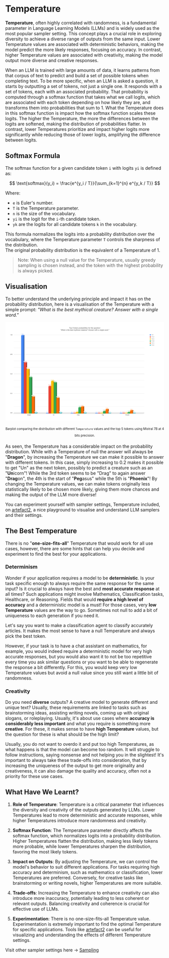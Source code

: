 # Temperature

**Temperature**, often highly correlated with randomness, is a fundamental parameter in Language Learning Models (LLMs) and is widely used as the most popular sampler setting. This concept plays a crucial role in exploring diversity to achieve a diverse range of outputs from the same input. Lower Temperature values are associated with deterministic behaviors, making the model predict the more likely responses, focusing on accuracy. In contrast, higher Temperature values are associated with creativity, making the model output more diverse and creative responses.

When an LLM is trained with large amounts of data, it learns patterns from that corpus of text to predict and build a set of possible tokens when completing text. To be more specific, when an LLM is asked a question, it starts by outputting a set of tokens, not just a single one. It responds with a set of tokens, each with an associated probability. That probability is computed through a softmax function that takes what we call logits, which are associated with each token depending on how likely they are, and transforms them into probabilities that sum to 1. What the Temperature does in this softmax function is impact how the softmax function scales these logits. The higher the Temperature, the more the differences between the logits are softened, making the distribution of probabilities flatter. In contrast, lower Temperatures prioritize and impact higher logits more significantly while reducing those of lower logits, amplifying the difference between logits.

## Softmax Formula
The softmax function for a given candidate token `i` with logits `yi` is defined as:

$$
\text{softmax}(y_i) = \frac{e^{y_i / T}}{\sum_{k=1}^{n} e^{y_k / T}}
$$

Where:
- `e` is Euler's number.
- `T` is the Temperature parameter.
- `n` is the size of the vocabulary.
- `yi` is the logit for the `i`-th candidate token.
- `yk` are the logits for all candidate tokens `k` in the vocabulary.

This formula normalizes the logits into a probability distribution over the vocabulary, where the Temperature parameter `T` controls the sharpness of the distribution.  
The original probability distribution is the equivalent of a Temperature of 1.

> Note: When using a null value for the Temperature, usually greedy sampling is chosen instead, and the token with the highest probability is always picked.

## Visualisation

To better understand the underlying principle and impact it has on the probability distribution, here is a visualisation of the Temperature with a simple prompt:
    *"What is the best mythical creature? Answer with a single word."*

<div style="text-align: center;" align="center">
  <img src="barplot.png" alt="Example Image" width="800">

  <sub><sup>Barplot comparing the distribution with different `Temperature` values and the top 5 tokens using Mistral 7B at 4 bits precision.</sup></sub>
</div>

As seen, the Temperature has a considerable impact on the probability distribution. While with a Temperature of null the answer will always be "**Dragon**", by increasing the Temperature we can make it possible to answer with different tokens. In this case, simply increasing to 0.2 makes it possible to get "Un" as the next token, possibly to predict a creature such as an "**Un**icorn"! While the 3rd token seems to be "Drag" to again answer "**Drag**on", the 4th is the start of "**Peg**asus" while the 5th is "**Phoenix**"! By changing the Temperature values, we can make tokens originally less statistically likely to be chosen more likely, giving them more chances and making the output of the LLM more diverse!

You can experiment yourself with sampler settings, Temperature included, on [artefact2](https://artefact2.github.io/llm-sampling/index.xhtml), a nice playground to visualise and understand LLM samplers and their settings.

## The Best Temperature
There is no "**one-size-fits-all**" Temperature that would work for all use cases, however, there are some hints that can help you decide and experiment to find the best for your applications.

### Determinism
Wonder if your application requires a model to be **deterministic**. Is your task specific enough to always require the same response for the same input? Is it crucial to always have the best and **most accurate response** at all times? Such applications might involve Mathematics, Classification tasks, Healthcare, or Reasoning. Fields that would **require a high level of accuracy** and a deterministic model is a must! For those cases, very **low Temperature** values are the way to go. Sometimes not null to add a bit of uniqueness to each generation if you need it.

Let's say you want to make a classification agent to classify accurately articles. It makes the most sense to have a null Temperature and always pick the best token.

However, if your task is to have a chat assistant on mathematics, for example, you would indeed require a deterministic model for very high accurate responses, but you would also want it to not be too repetitive every time you ask similar questions or you want to be able to regenerate the response a bit differently. For this, you would keep very low Temperature values but avoid a null value since you still want a little bit of randomness.

### Creativity
Do you need **diverse** outputs? A creative model to generate different and unique text? Usually, these requirements are linked to tasks such as brainstorming ideas, assisting writing novels, coming up with original slogans, or roleplaying. Usually, it's about use cases where **accuracy is considerably less important** and what you require is something more **creative**. For these, it makes sense to have **high Temperature** values, but the question for these is what should be the high limit?

Usually, you do not want to overdo it and put too high Temperatures, as what happens is that the model can become too random. It will struggle to follow instructions, saying nonsense and not helping you in the slightest! It's important to always take these trade-offs into consideration, that by increasing the uniqueness of the output to get more originality and creativeness, it can also damage the quality and accuracy, often not a priority for these use cases.

## What Have We Learnt?

1. **Role of Temperature**: Temperature is a critical parameter that influences the diversity and creativity of the outputs generated by LLMs. Lower Temperatures lead to more deterministic and accurate responses, while higher Temperatures introduce more randomness and creativity.

2. **Softmax Function**: The Temperature parameter directly affects the softmax function, which normalizes logits into a probability distribution. Higher Temperatures flatten the distribution, making less likely tokens more probable, while lower Temperatures sharpen the distribution, favoring the most likely tokens.

3. **Impact on Outputs**: By adjusting the Temperature, we can control the model's behavior to suit different applications. For tasks requiring high accuracy and determinism, such as mathematics or classification, lower Temperatures are preferred. Conversely, for creative tasks like brainstorming or writing novels, higher Temperatures are more suitable.

4. **Trade-offs**: Increasing the Temperature to enhance creativity can also introduce more inaccuracy, potentially leading to less coherent or relevant outputs. Balancing creativity and coherence is crucial for effective use of LLMs.

5. **Experimentation**: There is no one-size-fits-all Temperature value. Experimentation is extremely important to find the optimal Temperature for specific applications. Tools like [artefact2](https://artefact2.github.io/llm-sampling/index.xhtml) can be useful for visualizing and understanding the effects of different Temperature settings.

Visit other sampler settings here -> <a href="README.md">Sampling</a>
